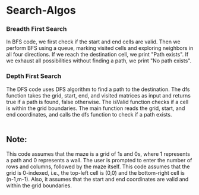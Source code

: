 # Search-Algos
<h3>Breadth First Search</h3>
In BFS code, we first check if the start and end cells are valid. Then we perform BFS using a queue, marking visited cells and exploring neighbors in all four directions. If we reach the destination cell, we print "Path exists". If we exhaust all possibilities without finding a path, we print "No path exists".
</br>
<h3>Depth First Search</h3>
The DFS code uses DFS algorithm to find a path to the destination. The dfs function takes the grid, start, end, and visited matrices as input and returns true if a path is found, false otherwise. The isValid function checks if a cell is within the grid boundaries. The main function reads the grid, start, and end coordinates, and calls the dfs function to check if a path exists.
</br>
</br>
<h2>Note:</h2> This code assumes that the maze is a grid of 1s and 0s, where 1 represents a path and 0 represents a wall. The user is prompted to enter the number of rows and columns, followed by the maze itself. This code assumes that the grid is 0-indexed, i.e., the top-left cell is (0,0) and the bottom-right cell is (n-1,m-1). Also, it assumes that the start and end coordinates are valid and within the grid boundaries.
